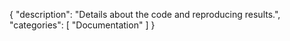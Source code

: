 {
   "description": "Details about the code and reproducing results.",
   "categories":
      [
         "Documentation"
      ]
}
